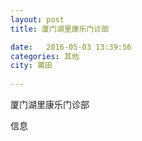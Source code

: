 ```yaml
--- 
layout: post 
title: 厦门湖里康乐门诊部

date:   2016-05-03 13:39:56 
categories: 其他  
city: 莆田
  
--- 
```

   
厦门湖里康乐门诊部

信息


